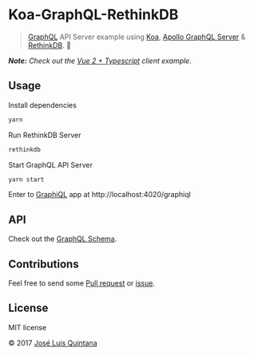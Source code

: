 # Koa-GraphQL-RethinkDB

> [GraphQL](https://github.com/graphql/graphql-js) API Server example using [Koa](https://github.com/koajs/koa), [Apollo GraphQL Server](https://github.com/apollographql/apollo-server) & [RethinkDB](https://github.com/rethinkdb/rethinkdb). :rocket:


_**Note:** Check out the [Vue 2 + Typescript](https://github.com/joseluisq/vue-typescript-starter) client example._

## Usage

Install dependencies

```sh
yarn
```

Run RethinkDB Server

```sh
rethinkdb
```

Start GraphQL API Server

```sh
yarn start
```

Enter to [GraphiQL](https://github.com/graphql/graphiql) app at http://localhost:4020/graphiql

## API

Check out the [GraphQL Schema](./src/graphql/schema.graphql).

## Contributions

Feel free to send some [Pull request](https://github.com/joseluisq/koa-graphql-rethinkdb/pulls) or [issue](https://github.com/joseluisq/koa-graphql-rethinkdb/issues).

## License
MIT license

© 2017 [José Luis Quintana](http://git.io/joseluisq)
